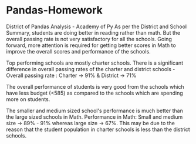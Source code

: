 # Pandas-Homework
District of Pandas
Analysis - Academy of Py
As per the District and School Summary, students are doing better in reading rather than math. But the overall passing rate is not very satisfactory for all the schools. Going forward, more attention is required for getting better scores in Math to improve the overall scores and performance of the schools.

Top performing schools are mostly charter schools. There is a significant difference in overall passing rates of the charter and district schools - Overall passing rate : Charter -> 91% & District -> 71%

The overall performance of students is very good from the schools which have less budget (<585) as compared to the schools which are spending more on students.

The smaller and medium sized school's performance is much better than the large sized schools in Math. Performance in Math: Small and medium size -> 89% - 91% whereas large size -> 67%. This may be due to the reason that the student population in charter schools is less than the district schools.
